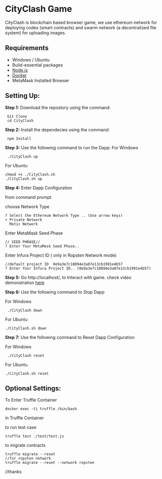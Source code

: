 # CityClash Game

CityClash is blockchain based browser game, we use ethereum network for deploying codes (smart contracts) and swarm network (a decentralized file system) for uploading images.

## Requirements

- Windows / Ubuntu
- Build-essential packages
- [Node.js](https://nodejs.org/)
- [Docker](https://www.docker.com/)
- MetaMask Installed Browser

## Setting Up:

**Step 1:** Download the repostory using the command:

```
 Git Clone 
 cd CityClash
```

**Step 2:** Install the dependecies using the command:

```
 npm Install
```

**Step 3:** Use the following command to run the Dapp:
For Windows

```
 ./CityClash up
```

For Ubuntu

```
chmod +x ./CityClash.sh
./CityClash.sh up
```

**Step 4:** Enter Dapp Configuration

from command prompt

choose Network Type

```
? Select the Ethereum Network Type .. (Use arrow keys)
> Private Network
  Matic Network
```

Enter MetaMask Seed Phase

```
// SEED PHRASE//
? Enter Your MetaMask Seed Phase..
```

Enter Infura Project ID ( only in Ropsten Network mode)

```
//default project ID  0e9a3e7c18094e3a87e13cb1991e4b57
? Enter Your Infura Project ID.. (0e9a3e7c18094e3a87e13cb1991e4b57)
```

**Step 5:** Go http://localhost/, to Interact with game. check video demonstration [here](/Demo.mp4)

**Step 6:** Use the following command to Stop Dapp

For Windows

```
 ./CityClash down
```

For Ubuntu

```
./CityClash.sh down
```

**Step 7:** Use the following command to Reset Dapp Configuration

For Windows

```
 ./CityClash reset
```

For Ubuntu

```
./CityClash.sh reset
```

## Optional Settings:

To Enter Truffle Container

```
docker exec -ti truffle /bin/bash
```

in Truffle Container

to run test case

```
truffle test ./test/test.js
```

to migrate contracts

```
truffle migrate --reset
//for ropsten network
truffle migrate --reset --network ropsten
```
//thanks

